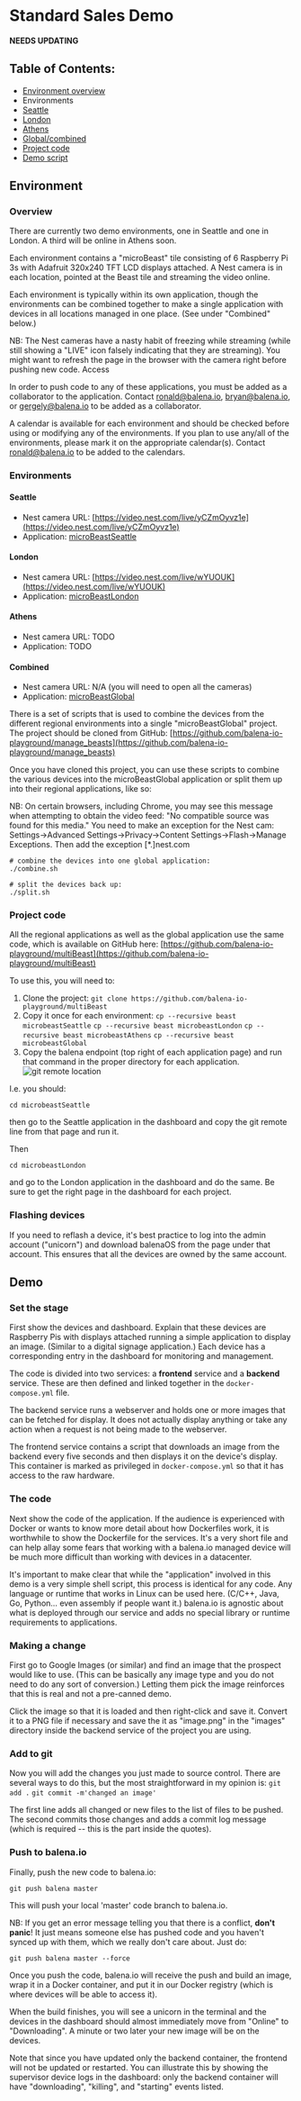 # Standard Sales Demo

**NEEDS UPDATING**

## Table of Contents:
* [Environment overview](#overview)
* Environments
 * [Seattle](#seattle)
 * [London](#london)
 * [Athens](#athens)
 * [Global/combined](#combined)
* [Project code](#project-code)
* [Demo script](#demo)

## Environment
### Overview
There are currently two demo environments, one in Seattle and one in London.  A third will be online in Athens soon.

Each environment contains a "microBeast" tile consisting of 6 Raspberry Pi 3s with Adafruit 320x240 TFT LCD displays attached.  A Nest camera is in each location, pointed at the Beast tile and streaming the video online.

Each environment is typically within its own application, though the environments can be combined together to make a single application with devices in all locations managed in one place.  (See under "Combined" below.)

NB: The Nest cameras have a nasty habit of freezing while streaming (while still showing a "LIVE" icon falsely indicating that they are streaming).  You might want to refresh the page in the browser with the camera right before pushing new code.
Access

In order to push code to any of these applications, you must be added as a collaborator to the application.  Contact [ronald@balena.io](mailto:ronald@balena.io), [bryan@balena.io](mailto:bryan@balena.io), or [gergely@balena.io](mailto:gergely@balena.io) to be added as a collaborator.

A calendar is available for each environment and should be checked before using or modifying any of the environments.  If you plan to use any/all of the environments, please mark it on the appropriate calendar(s).  Contact [ronald@balena.io](mailto:ronald@balena.io) to be added to the calendars.

### Environments
#### Seattle
* Nest camera URL: [https://video.nest.com/live/yCZmOyvz1e](https://video.nest.com/live/yCZmOyvz1e)
* Application: [microBeastSeattle](https://dashboard.balena.io/apps/116732)

#### London
* Nest camera URL: [https://video.nest.com/live/wYUOUK](https://video.nest.com/live/wYUOUK)
* Application: [microBeastLondon](https://dashboard.balena.io/apps/114299)

#### Athens
* Nest camera URL: TODO
* Application: TODO

#### Combined
* Nest camera URL: N/A (you will need to open all the cameras)
* Application: [microBeastGlobal](https://dashboard.balena.io/apps/130151)

There is a set of scripts that is used to combine the devices from the different regional environments into a single "microBeastGlobal" project.  The project should be cloned from GitHub: [https://github.com/balena-io-playground/manage_beasts](https://github.com/balena-io-playground/manage_beasts)

Once you have cloned this project, you can use these scripts to combine the various devices into the microBeastGlobal application or split them up into their regional applications, like so:

NB: On certain browsers, including Chrome, you may see this message when attempting to obtain the video feed: "No compatible source was found for this media." You need to make an exception for the Nest cam: 
Settings->Advanced Settings->Privacy->Content Settings->Flash->Manage Exceptions. 
Then add the exception [*.]nest.com

```
# combine the devices into one global application:
./combine.sh
```

```
# split the devices back up:
./split.sh
```

### Project code
All the regional applications as well as the global application use the same code, which is available on GitHub here: [https://github.com/balena-io-playground/multiBeast](https://github.com/balena-io-playground/multiBeast)

To use this, you will need to:
1. Clone the project:
`git clone https://github.com/balena-io-playground/multiBeast`
2. Copy it once for each environment:
`cp --recursive beast microbeastSeattle`
`cp --recursive beast microbeastLondon`
`cp --recursive beast microbeastAthens`
`cp --recursive beast microbeastGlobal`
3. Copy the balena endpoint (top right of each application page) and run that command in the proper directory for each application.
![git remote location](https://github.com/balena-io/hq/blob/master/images/git-remote.png)
  
I.e. you should:
```
cd microbeastSeattle
```
then go to the Seattle application in the dashboard and copy the git remote line from that page and run it.
  
Then
```
cd microbeastLondon
```
and go to the London application in the dashboard and do the same.  Be sure to get the right page in the dashboard for each project.


### Flashing devices
If you need to reflash a device, it's best practice to log into the admin account ("unicorn") and download balenaOS from the page under that account.  This ensures that all the devices are owned by the same account.


## Demo
### Set the stage
First show the devices and dashboard.  Explain that these devices are Raspberry Pis with displays attached running a simple application to display an image.  (Similar to a digital signage application.)  Each device has a corresponding entry in the dashboard for monitoring and management.

The code is divided into two services: a **frontend** service and a **backend** service.  These are then defined and linked together in the `docker-compose.yml` file.

The backend service runs a webserver and holds one or more images that can be fetched for display.  It does not actually display anything or take any action when a request is not being made to the webserver.

The frontend service contains a script that downloads an image from the backend every five seconds and then displays it on the device's display.  This container is marked as privileged in `docker-compose.yml` so that it has access to the raw hardware.

### The code
Next show the code of the application.  If the audience is experienced with Docker or wants to know more detail about how Dockerfiles work, it is worthwhile to show the Dockerfile for the services.  It's a very short file and can help allay some fears that working with a balena.io managed device will be much more difficult than working with devices in a datacenter.

It's important to make clear that while the "application" involved in this demo is a very simple shell script, this process is identical for any code.  Any language or runtime that works in Linux can be used here.  (C/C++, Java, Go, Python… even assembly if people want it.)  balena.io is agnostic about what is deployed through our service and adds no special library or runtime requirements to applications.

### Making a change
First go to Google Images (or similar) and find an image that the prospect would like to use.  (This can be basically any image type and you do not need to do any sort of conversion.)  Letting them pick the image reinforces that this is real and not a pre-canned demo.

Click the image so that it is loaded and then right-click and save it.  Convert it to a PNG file if necessary and save the it as "image.png" in the "images" directory inside the backend service of the project you are using.

### Add to git
Now you will add the changes you just made to source control.  There are several ways to do this, but the most straightforward in my opinion is:
`git add .`
`git commit -m'changed an image'`

The first line adds all changed or new files to the list of files to be pushed.  The second commits those changes and adds a commit log message (which is required -- this is the part inside the quotes).

### Push to balena.io
Finally, push the new code to balena.io:
```
git push balena master
```
This will push your local 'master' code branch to balena.io.

NB: If you get an error message telling you that there is a conflict, **don't panic**!  It just means someone else has pushed code and you haven't synced up with them, which we really don't care about.  Just do:
```
git push balena master --force
```

Once you push the code, balena.io will receive the push and build an image, wrap it in a Docker container, and put it in our Docker registry (which is where devices will be able to access it).

When the build finishes, you will see a unicorn in the terminal and the devices in the dashboard should almost immediately move from "Online" to "Downloading".  A minute or two later your new image will be on the devices.

Note that since you have updated only the backend container, the frontend will not be updated or restarted.  You can illustrate this by showing the supervisor device logs in the dashboard: only the backend container will have "downloading", "killing", and "starting" events listed.